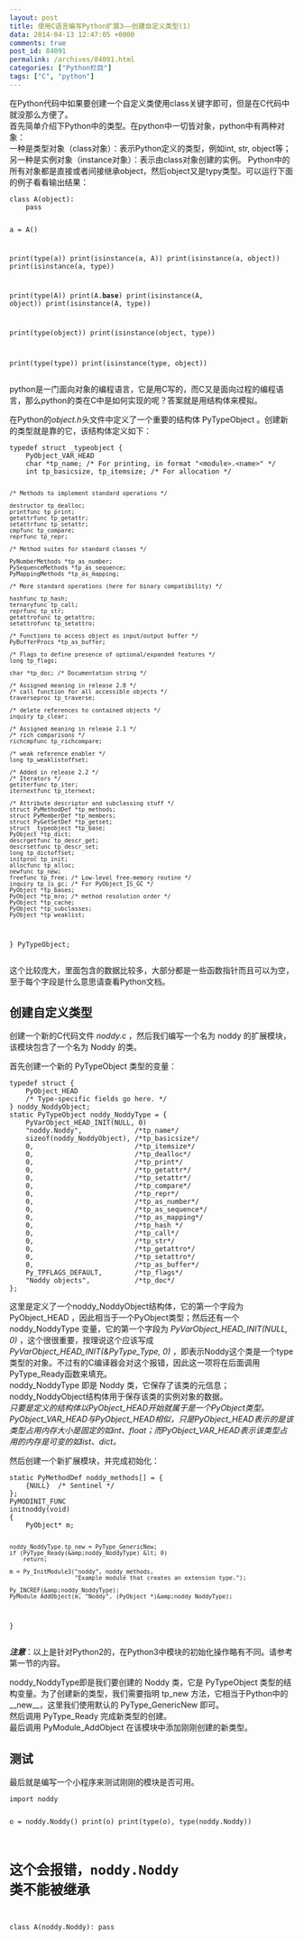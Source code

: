 ```yaml
---
layout: post
title: 使用C语言编写Python扩展3——创建自定义类型(1)
data: 2014-04-13 12:47:05 +0000
comments: true
post_id: 84091
permalink: /archives/84091.html
categories: ["Python栏目"]
tags: ["C", "python"]
---
```


<p>在Python代码中如果要创建一个自定义类使用class关键字即可，但是在C代码中就没那么方便了。<br>
首先简单介绍下Python中的类型。在python中一切皆对象，python中有两种对象：<br>
一种是类型对象（class对象）：表示Python定义的类型，例如int, str, object等；<br>
另一种是实例对象（instance对象）：表示由class对象创建的实例。 
Python中的所有对象都是直接或者间接继承object，然后object又是typy类型。可以运行下面的例子看看输出结果：  </p>
<pre><code>class A(object):
    pass

a = A()

print(type(a))
print(isinstance(a, A))
print(isinstance(a, object))
print(isinstance(a, type))

print(type(A))
print(A.__base__)
print(isinstance(A, object))
print(isinstance(A, type))

print(type(object))
print(isinstance(object, type))

print(type(type))
print(isinstance(type, object))
</code></pre>
<p>python是一门面向对象的编程语言，它是用C写的，而C又是面向过程的编程语言，那么python的类在C中是如何实现的呢？答案就是用结构体来模拟。  </p>
<p>在Python的<em>object.h</em>头文件中定义了一个重要的结构体 PyTypeObject 。创建新的类型就是靠的它，该结构体定义如下：  </p>
<pre><code>typedef struct _typeobject {
    PyObject_VAR_HEAD
    char *tp_name; /* For printing, in format "&lt;module&gt;.&lt;name&gt;" */
    int tp_basicsize, tp_itemsize; /* For allocation */

    /* Methods to implement standard operations */

    destructor tp_dealloc;
    printfunc tp_print;
    getattrfunc tp_getattr;
    setattrfunc tp_setattr;
    cmpfunc tp_compare;
    reprfunc tp_repr;

    /* Method suites for standard classes */

    PyNumberMethods *tp_as_number;
    PySequenceMethods *tp_as_sequence;
    PyMappingMethods *tp_as_mapping;

    /* More standard operations (here for binary compatibility) */

    hashfunc tp_hash;
    ternaryfunc tp_call;
    reprfunc tp_str;
    getattrofunc tp_getattro;
    setattrofunc tp_setattro;

    /* Functions to access object as input/output buffer */
    PyBufferProcs *tp_as_buffer;

    /* Flags to define presence of optional/expanded features */
    long tp_flags;

    char *tp_doc; /* Documentation string */

    /* Assigned meaning in release 2.0 */
    /* call function for all accessible objects */
    traverseproc tp_traverse;

    /* delete references to contained objects */
    inquiry tp_clear;

    /* Assigned meaning in release 2.1 */
    /* rich comparisons */
    richcmpfunc tp_richcompare;

    /* weak reference enabler */
    long tp_weaklistoffset;

    /* Added in release 2.2 */
    /* Iterators */
    getiterfunc tp_iter;
    iternextfunc tp_iternext;

    /* Attribute descriptor and subclassing stuff */
    struct PyMethodDef *tp_methods;
    struct PyMemberDef *tp_members;
    struct PyGetSetDef *tp_getset;
    struct _typeobject *tp_base;
    PyObject *tp_dict;
    descrgetfunc tp_descr_get;
    descrsetfunc tp_descr_set;
    long tp_dictoffset;
    initproc tp_init;
    allocfunc tp_alloc;
    newfunc tp_new;
    freefunc tp_free; /* Low-level free-memory routine */
    inquiry tp_is_gc; /* For PyObject_IS_GC */
    PyObject *tp_bases;
    PyObject *tp_mro; /* method resolution order */
    PyObject *tp_cache;
    PyObject *tp_subclasses;
    PyObject *tp_weaklist;
} PyTypeObject;
</code></pre>
<p>这个比较庞大，里面包含的数据比较多，大部分都是一些函数指针而且可以为空，至于每个字段是什么意思请查看Python文档。  </p>
<h2>创建自定义类型</h2>
<p>创建一个新的C代码文件 <em>noddy.c</em> ，然后我们编写一个名为 noddy 的扩展模块，该模块包含了一个名为 Noddy 的类。  </p>
<p>首先创建一个新的 PyTypeObject 类型的变量：</p>
<pre><code>typedef struct {
    PyObject_HEAD
    /* Type-specific fields go here. */
} noddy_NoddyObject;
static PyTypeObject noddy_NoddyType = {
    PyVarObject_HEAD_INIT(NULL, 0)
    "noddy.Noddy",             /*tp_name*/
    sizeof(noddy_NoddyObject), /*tp_basicsize*/
    0,                         /*tp_itemsize*/
    0,                         /*tp_dealloc*/
    0,                         /*tp_print*/
    0,                         /*tp_getattr*/
    0,                         /*tp_setattr*/
    0,                         /*tp_compare*/
    0,                         /*tp_repr*/
    0,                         /*tp_as_number*/
    0,                         /*tp_as_sequence*/
    0,                         /*tp_as_mapping*/
    0,                         /*tp_hash */
    0,                         /*tp_call*/
    0,                         /*tp_str*/
    0,                         /*tp_getattro*/
    0,                         /*tp_setattro*/
    0,                         /*tp_as_buffer*/
    Py_TPFLAGS_DEFAULT,        /*tp_flags*/
    "Noddy objects",           /*tp_doc*/
};
</code></pre>
<p>这里是定义了一个noddy_NoddyObject结构体，它的第一个字段为 PyObject_HEAD ，因此相当于一个PyObject类型；然后还有一个 noddy_NoddyType 变量，它的第一个字段为 <em>PyVarObject_HEAD_INIT(NULL, 0)</em> ，这个很很重要，按理说这个应该写成 <em>PyVarObject_HEAD_INIT(&amp;PyType_Type, 0)</em> ，即表示Noddy这个类是一个type类型的对象。不过有的C编译器会对这个报错，因此这一项将在后面调用PyType_Ready函数来填充。<br>
noddy_NoddyType 即是 Noddy 类，它保存了该类的元信息；noddy_NoddyObject结构体用于保存该类的实例对象的数据。<br>
<em>只要是定义的结构体以PyObject_HEAD开始就属于是一个PyObject类型。PyObject_VAR_HEAD与PyObject_HEAD相似，只是PyObject_HEAD表示的是该类型占用内存大小是固定的如int、float；而PyObject_VAR_HEAD表示该类型占用的内存是可变的如list、dict。</em>   </p>
<p>然后创建一个新扩展模块，并完成初始化：</p>
<pre><code>static PyMethodDef noddy_methods[] = {
    {NULL}  /* Sentinel */
};
PyMODINIT_FUNC
initnoddy(void) 
{
    PyObject* m;

    noddy_NoddyType.tp_new = PyType_GenericNew;
    if (PyType_Ready(&amp;noddy_NoddyType) &lt; 0)
        return;

    m = Py_InitModule3("noddy", noddy_methods,
                       "Example module that creates an extension type.");

    Py_INCREF(&amp;noddy_NoddyType);
    PyModule_AddObject(m, "Noddy", (PyObject *)&amp;noddy_NoddyType);
}
</code></pre>
<p><strong><em>注意</em></strong>：以上是针对Python2的，在Python3中模块的初始化操作略有不同。请参考第一节的内容。  </p>
<p>noddy_NoddyType即是我们要创建的 Noddy 类，它是 PyTypeObject 类型的结构变量。为了创建新的类型，我们需要指明 tp_new 方法，它相当于Python中的 __new__，这里我们使用默认的 PyType_GenericNew 即可。<br>
然后调用 PyType_Ready 完成新类型的创建。<br>
最后调用 PyModule_AddObject 在该模块中添加刚刚创建的新类型。  </p>
<h2>测试</h2>
<p>最后就是编写一个小程序来测试刚刚的模块是否可用。</p>
<pre><code>import noddy

o = noddy.Noddy()
print(o)
print(type(o), type(noddy.Noddy))

# 这个会报错，noddy.Noddy 类不能被继承
class A(noddy.Noddy):
    pass
</code></pre>
